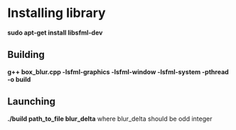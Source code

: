 # Installing library
  **sudo apt-get install libsfml-dev**

## Building
  **g++ box_blur.cpp -lsfml-graphics -lsfml-window -lsfml-system -pthread -o build**
## Launching
  **./build path_to_file blur_delta**
  where blur_delta should be odd integer

